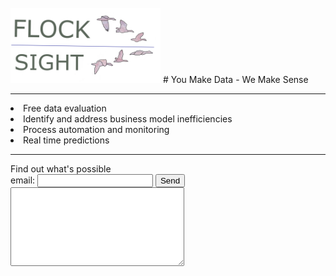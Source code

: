 <br>
<img src="card3_t.png" width="240"> 
# You Make Data - We Make Sense
<hr>
<li> Free data evaluation
<li> Identify and address business model inefficiencies
<li> Process automation and monitoring
<li> Real time predictions
<br>
<hr>
<form action="https://formspree.io/xdokjedv" method="POST" >
Find out what's possible
<br><label> email: <input type="text" name="_replyto" cols=20> </label>
<button type="submit">Send</button>
<br>
<label> <textarea name="message" cols="32" rows="8"></textarea> </label>
<!-- your other form fields go here -->
<br>
</form>
